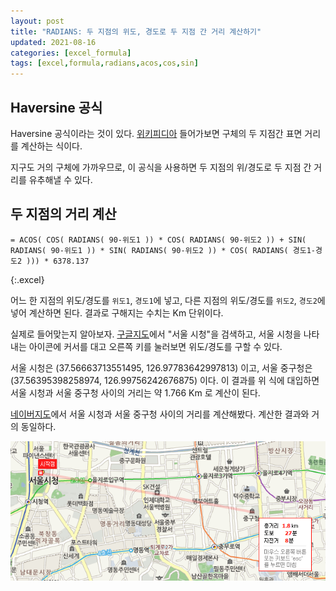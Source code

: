 ```yaml
---
layout: post
title: "RADIANS: 두 지점의 위도, 경도로 두 지점 간 거리 계산하기"
updated: 2021-08-16
categories: [excel_formula]
tags: [excel,formula,radians,acos,cos,sin]
---
```


## Haversine 공식

Haversine 공식이라는 것이 있다. [위키피디아](https://en.wikipedia.org/wiki/Haversine_formula) 들어가보면 구체의 두 지점간 표면 거리를 계산하는 식이다.

지구도 거의 구체에 가까우므로, 이 공식을 사용하면 두 지점의 위/경도로 두 지점 간 거리를 유추해낼 수 있다.

## 두 지점의 거리 계산

```excel
= ACOS( COS( RADIANS( 90-위도1 )) * COS( RADIANS( 90-위도2 )) + SIN( RADIANS( 90-위도1 )) * SIN( RADIANS( 90-위도2 )) * COS( RADIANS( 경도1-경도2 ))) * 6378.137
```
{:.excel}

어느 한 지점의 위도/경도를 `위도1`, `경도1`에 넣고, 다른 지점의 위도/경도를 `위도2`, `경도2`에 넣어 계산하면 된다. 결과로 구해지는 수치는 Km 단위이다.

실제로 들어맞는지 알아보자. [구글지도](https://www.google.com/maps)에서 "서울 시청"을 검색하고, 서울 시청을 나타내는 아이콘에 커서를 대고 오른쪽 키를 눌러보면 위도/경도를 구할 수 있다.

서울 시청은 (37.56663713551495, 126.97783642997813) 이고, 서울 중구청은 (37.56395398258974, 126.99756242676875) 이다. 이 결과를 위 식에 대입하면 서울 시청과 서울 중구청 사이의 거리는 약 1.766 Km 로 계산이 된다.

[네이버지도](https://map.naver.com/)에서 서울 시청과 서울 중구청 사이의 거리를 계산해봤다. 계산한 결과와 거의 동일하다.

![그림00](/img/msoffice/formula/formula-5110.png)